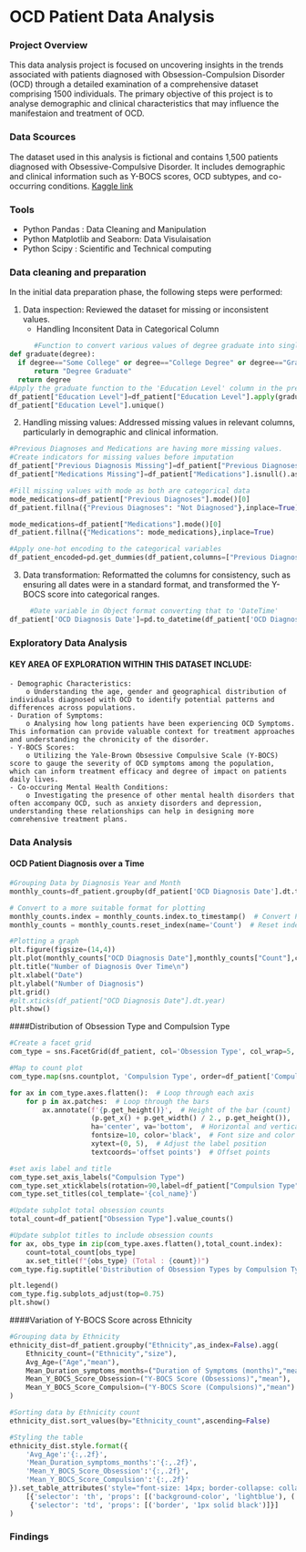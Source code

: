 # OCD Patient Data Analysis

### Project Overview

This data analysis project is focused on uncovering insights in the trends associated with patients diagnosed with Obsession-Compulsion Disorder (OCD) through a detailed examination of a comprehensive dataset comprising 1500 individuals.
The primary objective of this project is to analyse demographic and clinical characteristics that may influence the manifestaion and treatment of OCD.


### Data Scources

The dataset used in this analysis is fictional and contains 1,500 patients diagnosed with Obsessive-Compulsive Disorder. It includes demographic and clinical information such as Y-BOCS scores, OCD subtypes, and co-occurring conditions. [Kaggle link](https://www.kaggle.com/datasets/ohinhaque/ocd-patient-dataset-demographics-and-clinical-data/)

### Tools
  - Python Pandas : Data Cleaning and Manipulation
  - Python Matplotlib and Seaborn: Data Visulaisation
  - Python Scipy : Scientific and Technical computing

### Data cleaning and preparation

In the initial data preparation phase, the following steps were performed:
  1. Data inspection: Reviewed the dataset for missing or inconsistent values.
     - Handling Inconsitent Data in Categorical Column
  ~~~python
        #Function to convert various values of degree graduate into single value "Graduate"
def graduate(degree):
    if degree=="Some College" or degree=="College Degree" or degree=="Graduate Degree":
        return "Degree Graduate"
    return degree
#Apply the graduate function to the 'Education Level' column in the predefined values
df_patient["Education Level"]=df_patient["Education Level"].apply(graduate)
df_patient["Education Level"].unique()
 ~~~
  2. Handling missing values: Addressed missing values in relevant columns, particularly in demographic and clinical information.
  ~~~python
#Previous Diagnoses and Medications are having more missing values.
#Create indicators for missing values before imputation
df_patient["Previous Diagnosis Missing"]=df_patient["Previous Diagnoses"].isnull().astype(int)
df_patient["Medications Missing"]=df_patient["Medications"].isnull().astype(int)

#Fill missing values with mode as both are categorical data
mode_medications=df_patient["Previous Diagnoses"].mode()[0]
df_patient.fillna({"Previous Diagnoses": "Not Diagnosed"},inplace=True)

mode_medications=df_patient["Medications"].mode()[0]
df_patient.fillna({"Medications": mode_medications},inplace=True)

#Apply one-hot encoding to the categorical variables
df_patient_encoded=pd.get_dummies(df_patient,columns=["Previous Diagnoses","Medications"],drop_first=True)
~~~
3. Data transformation: Reformatted the columns for consistency, such as ensuring all dates were in a standard format, and transformed the Y-BOCS score into categorical ranges.
~~~python
     #Date variable in Object format converting that to 'DateTime'
df_patient['OCD Diagnosis Date']=pd.to_datetime(df_patient['OCD Diagnosis Date'])
~~~

### Exploratory Data Analysis
#### KEY AREA OF EXPLORATION WITHIN THIS DATASET INCLUDE:
    - Demographic Characteristics:
        o Understanding the age, gender and geographical distribution of individuals diagnosed with OCD to identify potential patterns and differences across populations.
    - Duration of Symptoms:
        o Analysing how long patients have been experiencing OCD Symptoms. This information can provide valuable context for treatment approaches and understanding the chronicity of the disorder.
    - Y-BOCS Scores:
        o Utilizing the Yale-Brown Obsessive Compulsive Scale (Y-BOCS) score to gauge the severity of OCD symptoms among the population, which can inform treatment efficacy and degree of impact on patients daily lives.
    - Co-occuring Mental Health Conditions:
        o Investigating the presence of other mental health disorders that often accompany OCD, such as anxiety disorders and depression, understanding these relationships can help in designing more comrehensive treatment plans.

### Data Analysis
#### OCD Patient Diagnosis over a Time
~~~python
#Grouping Data by Diagnosis Year and Month
monthly_counts=df_patient.groupby(df_patient['OCD Diagnosis Date'].dt.to_period('M')).size()

# Convert to a more suitable format for plotting
monthly_counts.index = monthly_counts.index.to_timestamp()  # Convert PeriodIndex to Timestamp
monthly_counts = monthly_counts.reset_index(name='Count')  # Reset index to have DataFrame format

#Plotting a graph 
plt.figure(figsize=(14,4))
plt.plot(monthly_counts["OCD Diagnosis Date"],monthly_counts["Count"],color="black",marker="o")
plt.title("Number of Diagnosis Over Time\n")
plt.xlabel("Date")
plt.ylabel("Number of Diagnosis")
plt.grid()
#plt.xticks(df_patient["OCD Diagnosis Date"].dt.year)
plt.show()
~~~

####Distribution of Obsession Type and Compulsion Type
~~~python
#Create a facet grid
com_type = sns.FacetGrid(df_patient, col='Obsession Type', col_wrap=5, height=5)

#Map to count plot
com_type.map(sns.countplot, 'Compulsion Type', order=df_patient['Compulsion Type'].value_counts().index,hue=df_patient['Compulsion Type'],palette='light:#1f77b4')

for ax in com_type.axes.flatten():  # Loop through each axis
    for p in ax.patches:  # Loop through the bars
        ax.annotate(f'{p.get_height()}',  # Height of the bar (count)
                    (p.get_x() + p.get_width() / 2., p.get_height()),  # Position (x, y)
                    ha='center', va='bottom',  # Horizontal and vertical alignment
                    fontsize=10, color='black',  # Font size and color
                    xytext=(0, 5),  # Adjust the label position
                    textcoords='offset points')  # Offset points

#set axis label and title 
com_type.set_axis_labels("Compulsion Type")
com_type.set_xticklabels(rotation=90,label=df_patient["Compulsion Type"])
com_type.set_titles(col_template='{col_name}')

#Update subplot total obsession counts
total_count=df_patient["Obsession Type"].value_counts()

#Update subplot titles to include obsession counts
for ax, obs_type in zip(com_type.axes.flatten(),total_count.index):
    count=total_count[obs_type]
    ax.set_title(f"{obs_type} (Total : {count})")
com_type.fig.suptitle('Distribution of Obsession Types by Compulsion Type\n\n', fontsize=16)

plt.legend()
com_type.fig.subplots_adjust(top=0.75)
plt.show()
~~~
####Variation of Y-BOCS Score across Ethnicity
~~~python
#Grouping data by Ethnicity  
ethnicity_dist=df_patient.groupby("Ethnicity",as_index=False).agg(
    Ethnicity_count=("Ethnicity","size"),
    Avg_Age=("Age","mean"),
    Mean_Duration_symptoms_months=("Duration of Symptoms (months)","mean"),
    Mean_Y_BOCS_Score_Obsession=("Y-BOCS Score (Obsessions)","mean"),
    Mean_Y_BOCS_Score_Compulsion=("Y-BOCS Score (Compulsions)","mean")
)

#Sorting data by Ethnicity count 
ethnicity_dist.sort_values(by="Ethnicity_count",ascending=False)

#Styling the table
ethnicity_dist.style.format({
    'Avg_Age':'{:,.2f}',
    'Mean_Duration_symptoms_months':'{:,.2f}',
    'Mean_Y_BOCS_Score_Obsession':'{:,.2f}',
    'Mean_Y_BOCS_Score_Compulsion':'{:,.2f}'
}).set_table_attributes('style="font-size: 14px; border-collapse: collapse;"').set_table_styles(
    [{'selector': 'th', 'props': [('background-color', 'lightblue'), ('border', '1px solid black')]},
     {'selector': 'td', 'props': [('border', '1px solid black')]}]
)
~~~
### Findings
